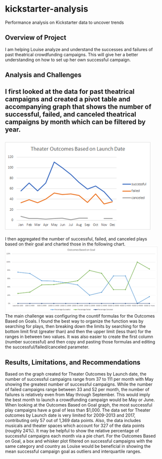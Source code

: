 # kickstarter-analysis
Performance analysis on Kickstarter data to uncover trends
## Overview of Project
I am helping Louise analyze and understand the successes and failures of past theatrical crowdfunding campaigns. This will give her a better understanding on how to set up her own successful campaign. 
## Analysis and Challenges
I first looked at the data for past theatrical campaigns and created a pivot table and accompanying graph that shows the number of successful, failed, and canceled theatrical campaigns by month which can be filtered by year. 
---
![Theater_Outcomes_vs_Launch.png](https://github.com/1fatpanda1/kickstarter-analysis/blob/main/Theater_Outcomes_vs_Launch.png)
---
I then aggregated the number of successful, failed, and canceled plays based on their goal and charted those in the following chart.
![Outcomes_vs_Goals.png](https://github.com/1fatpanda1/kickstarter-analysis/blob/main/Outcomes_vs_Goals.png)
The main challenge was configuring the countif formulas for the Outcomes Based on Goals. I found the best way to organize the function was by searching for plays, then breaking down the limits by searching for the bottom limit first (greater than) and then the upper limit (less than) for the ranges in between two values. It was also easier to create the first column (number successful) and then copy and pasting those formulas and editing the successful/failed/canceled parameter.
## Results, Limitations, and Recommendations
Based on the graph created for Theater Outcomes by Launch date, the number of successful campaigns range from 37 to 111 per month with May showing the greatest number of successful campaigns. While the number of failed campaigns range between 33 and 52 per month, the number of failures is relatively even from May through September. This would imply the best month to launch a crowdfunding campaign would be May or June. When looking at the Outcomes Based on Goal graph, the most successful play campaigns have a goal of less than $1,000. 
The data set for Theater outcomes by Launch date is very limited for 2009-2013 and 2017, contributing only 57 out of 1,369 data points. Also, the data includes musicals and theater spaces which account for 327 of the data points (roughly 24%). It may be helpful to show the relative percentage of successful campaigns each month via a pie chart. For the Outcomes Based on Goal, a box and whisker plot filtered on successful campaigns with the same category and country as Louise would be beneficial in showing the mean successful campaign goal as outliers and interquartile ranges.  
